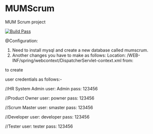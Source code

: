 # MUMScrum
MUM Scrum project

<a title="GitHub MUMScrum" href="https://travis-ci.org/masudjbd/MUMScrum" >
<img src="https://travis-ci.org/masudjbd/MUMScrum.svg?branch=master" alt="Build Pass" />
</a>

@Configuration: 
1. Need to install mysql and create a new database called mumscrum.
2. Another changes you have to make as follows:
Location:
/WEB-INF/spring/webcontext/DispatcherServlet-context.xml
from:
<!-- < prop key="hibernate.hbm2ddl.auto" >create</prop>-->
to
<prop key="hibernate.hbm2ddl.auto">create</prop>



 
user credentials as follows:- 

//HR System Admin
user: Admin
pass: 123456


//Product Owner
user: powner
pass: 123456

//Scrum Master
user: smaster
pass: 123456

//Developer
user: developer
pass: 123456

//Tester
user: tester
pass: 123456